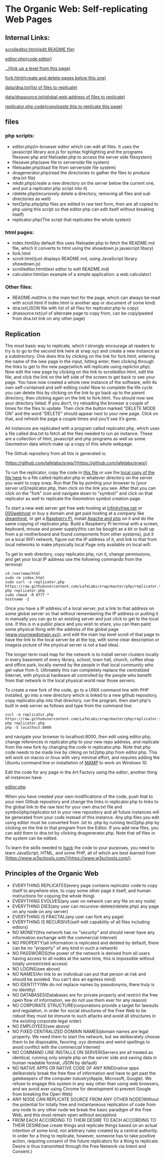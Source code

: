 # The Organic Web: Self-replicating Web Pages

## Internal Links:

[scrolleditor.html(edit README file)](scrolleditor.html)

[editor.php(code editor)](editor.php)

[../(link up a level from this page)](../)

[fork.html(create and delete pages below this one)](fork.html)

[data/dna.txt(list of files to replicate)](data/dna.txt)

[data/dnasource.txt(global web address of files to replicate)](data/dnasource.txt)

[replicator.php code(copy/paste this to replicate this page)](php/replicator.txt)

## files

### php scripts:

 - editor.php(in-browser editor which can edit all files. It uses the javascript library ace.js for syntax highlighting and the programs filesaver.php and fileloader.php to access the server side filesystem)
 - filesaver.php(save file to serverside file system)
 - fileloader.php(load file from serverside file system)
 - dnagenerator.php(read the directories to gather the files to produce dna.txt file)
 - mkdir.php(create a new directory on the server below the current one, and put a replicator.php script into it)
 - rdelete.php(recursively delete a directory, removing all files and sub directories as well)
 - text2php.php(php files are edited in raw text form, then are all copied to php using this script so that editor.php can edit itself without breaking itself)
 - replicator.php(The script that replicates the whole system)

### html pages:

 - index.html(by default this uses fileloader.php to fetch the README.md file, which it converts to html using the showdown.js javascript libary)
 - fork.html
 - scroll.html(just displays README.md, using JavaScript library showdown.js)
 - scrolleditor.html(text editor to edit README.md)
 - calculator.html(an example of a simple application: a web calculator)

### Other files:

 - README.md(this is the main text for the page, which can always be read with scroll.html if index.html is another app or document of some kind)
 - dna.txt(JSON file with list of all files for replicator.php to copy)
 - dnasource.txt(url of alternate page to copy from, can be copy/pasted from dna.txt link on any other page)

## Replication 

The most basic way to replicate, which I strongly encourage all readers to try is to go to the second link here at srwp.xyz and create a new instance as a subdirectory.  One does this by clicking on the link for fork.html, entering the name of the new page in the input, hitting enter, then clicking through the links to get to the new page(which will replicate using replictor.php).  Now edit the new page by clicking on the link to scrolleditor.html, edit the file, and click the link on the left side of the screen to get back to see your page.  You have now created a whole new instance of the software, with its own self-contained and self-editing code!  Now to complete the life cycle you can delete this by clicking on the link to go back up to the parent directory, then clicking again on the link to fork.html. You should now see your directory listed.  If you don’t, try reloading the browser a couple of times for the files to update.  Then click the button marked “DELETE MODE ON” and the word “DELETE” should appear next to your new page.  Click on that, and refresh the page a couple times and you’ll see it’s gone.  

All instances are replicated with a program called replicator.php, which uses a file called dna.txt to fetch all the files needed to run an instance.  These are a collection of html, javascript and php programs as well as some Geometron data which make up a copy of this whole webpage.  

The Github repository from all this is generated is:

[https://github.com/lafelabs/srwp/](https://github.com/lafelabs/srwp/)

To run the replicator, copy the code in [this file](https://raw.githubusercontent.com/LafeLabs/srwp/master/php/replicator.txt) or use the [local copy of the file here](php/replicator.txt) to a file called replicator.php in whatever directory on the server you want to copy srwp. Run that file by pointing your browser to [your server url]/replicator.php, then click on the link you see.  After that you can click on the "fork" icon and navigate down to "symbol/" and click on that replicator as well to replicate the Geometron symbol creation page.

To start a new web server get free web hosting at [infinityfree.net](https://infinityfree.net/) or [000webhost](https://www.000webhost.com/) or buy a domain and get paid hosting at a company like [dreamhost](https://www.dreamhost.com/), or get a [Raspberry Pi](https://www.raspberrypi.org/), install [Apache and php](https://www.raspberrypi.org/documentation/remote-access/web-server/apache.md) on it and do the same copying of replicator.php.  Build a Raspberry Pi terminal with a screen, keyboard, mouse and power supply(this can be bought as a kit or built up from a pi motherboard and found components from other systems), put it on a local WiFi network, figure out the IP address of it, and link to that from local networks to make physically local Page only available on local wifi. 

To get to web directory, copy replicator.php, run it, change permissions, and get your local IP address use the following commands from the terminal:

    cd /var/www/html
    sudo rm index.html
    sudo curl -o replicator.php https://raw.githubusercontent.com/LafeLabs/srwp/master/php/replicator.txt
    php replicator.php
    sudo chmod -R 0777 *
    hostname -I

Once you have a IP address of a local server, put a link to that address on some global server so that without remembering the IP address or putting it in manually you can go to an existing server and just click to get to the local one.  If this is in a public place and you wish to share, you can then paint some physical thing with the address of the global page (www.yournewdomain.xyz), and edit the main top level scroll of that page to have the link to the local server be at the top, with some clear description or image(a picture of the physical server is not a bad idea).  

The longer term road map for the network is to install server clusters locally in every basement of every library, school, town hall, church, coffee shop and office park, locally owned by the people in that local community who get value from it.  Ultimately this can completely replace the centralized Internet, with physical hardware all controlled by the people who benefit from that network in the local physical world near those servers.

To create a new fork of the code, go to a UNIX command line with PHP installed, go into a new directory which is linked to a new github repository, copy replicator.php into that directory, run the program, then start php's built in web server as follows and type from the command line:


    curl -o replicator.php https://raw.githubusercontent.com/LafeLabs/srwp/master/php/replicator.txt
    php replicator.php
    php -S localhost:8000

and navigate your browser to localhost:8000, then edit using editor.php, change references in replicator.php to your new repo address, and replicate from the new fork by changing the code in replicator.php.  Note that php code needs to be made live by cliking on txt2php.php from editor.php.  This will work on macos or linux with very minimal effort, and requires adding the Ubuntu command line or installation of [MAMP](https://www.mamp.info/en/) to work on Windows 10.  

Edit the code for any page in the Art Factory using the *editor*, another thing all instances have:

[editor.php](editor.php)

When you have created your own modifications of the code, push that to your own Github repository and change the links in replicator.php to links to the global link to the raw text for your own dna.txt file and symbol/php/replicator.txt in your new repository and all future instances will be generated from your code instead of this instance.  Any php files you edit using editor must be converted from .txt to .php by running text2php.php by clicking on the link to that program from the Editor.  If you add new files, you can add them to dna.txt by clicking dnagenerator.php.  Note that *all* files in the system can be edited. 

To learn the skills needed to [hack](https://en.wikipedia.org/wiki/Hacker_culture) the code to your purposes, you need to learn JavaScript, HTML, and some PHP, all of which are best learned from [https://www.w3schools.com/](https://www.w3schools.com/).


## Principles of the Organic Web

- EVERYTHING REPLICATES(every page contains replicator code to copy itself to anywhere else, to copy some other page it itself, and human instructions for copying the whole thing)
- EVERYTHING EVOLVES(any user on network can any file on any node)
- EVERYTHING DIES(any user can recursive-delete(rdelete.php) any page on any node on any server)
- EVERYTHING IS FRACTAL(any user can fork any page)
- EVERYTHING IS RECURSIVE(self-edit capability of all files including editors)
- NO MONEY(this network has no "security" and should never have any information exchange with the commercial Internet)
- NO PROPERTY(all information is replicated and deleted by default, there can be no "property" of any kind in such a network)
- NO PASSWORDS(the power of the network is derived from all users having access to all nodes at the same time, this is impossible without totally unrestricted access)
- NO LOGINS(see above)
- NO NAMES(An link to an individual can put that person at risk and should be avoided. You can't dox an egoless mind)
- NO IDENTITY(We do not replace names by pseudonyms, there truly is no identity)
- NO DATABASES(Databases are for private property and restrict the free open flow of information, we do not use them ever for any reason)
- NO CORPORATE STRUCTURE(corporations provide a target for lawsuits and regulation, in order for social structures of the Free Web to be robust they must be immune to such attacks and avoid all structures in the existing corporate legal order)
- NO EMPLOYEES(see above)
- NO FIXED CENTRALIZED DOMAIN NAMES(domain names are legal property.  We need them to start the network, but we deliberately choose them to be disposable, favoring .xyz domains and weird spellings to avoid conflict with the commercial Internet)
- NO COMMAND LINE INSTALLS ON SERVER(Servers are all treated as identical, running only simple php on the server side and saving data in human readable format, JSON by default)
- NO NATIVE APPS OR NATIVE CODE OF ANY KIND(native apps deliberately break the free flow of information and have to get past the gatekeepers of the computer industry(Apple, Microsoft, Google). We refuse to engage this system in any way other than using web browsers, and we avoid ever using Chrome for development to prevent Google from breaking the Open Web)
- ANY NODE CAN REPLICATE SOURCE FROM ANY OTHER NODE(Without the potential for totally free and instantaneous replication of code from any node to any other node we break the basic paradigm of the Free Web, and this must remain open without exception)
- FROM EACH ACCORDING TO THEIR DESIRE TO EACH ACCORDING TO THEIR DESIRE(we create things and replicate things based on an actual intention of some kind, not arbitrary rules created by a central authority.  In order for a thing to replicate, however, someone has to take positive action, requiring consent of the future replicators for a thing to replicate.  Desire is thus transmitted through the Free Network via Intent and Consent.)




